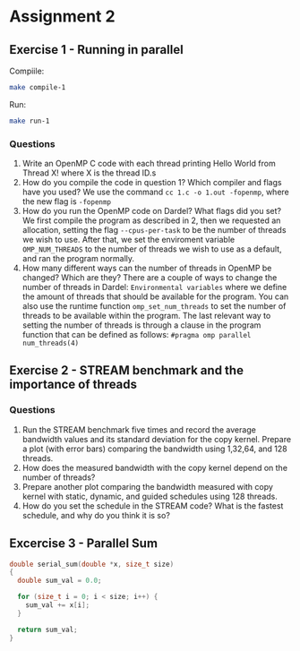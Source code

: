 # Assignment 2

## Exercise 1 - Running in parallel

Compiile:

```bash
make compile-1
```

Run:

```bash
make run-1
```

### Questions

1. Write an OpenMP C code with each thread printing Hello World from Thread X! where X is the thread ID.s
2. How do you compile the code in question 1? Which compiler and flags have you used?
   We use the command `cc 1.c -o 1.out -fopenmp`, where the new flag is `-fopenmp`
3. How do you run the OpenMP code on Dardel? What flags did you set?
   We first compile the program as described in 2, then we requested an allocation, setting the flag `--cpus-per-task` to be the number of threads we wish to use.
   After that, we set the enviroment variable `OMP_NUM_THREADS` to the number of threads we wish to use as a default, and ran the program normally.
4. How many different ways can the number of threads in OpenMP be changed? Which are they?
   There are a couple of ways to change the number of threads in Dardel: `Environmental variables` where we define the amount of threads that should be available for the program. You can also use the runtime function `omp_set_num_threads` to set the number of threads to be available within the program. The last relevant way to setting the number of threads is through a clause in the program function that can be defined as follows: `#pragma omp parallel num_threads(4)`

## Exercise 2 - STREAM benchmark and the importance of threads

### Questions

1. Run the STREAM benchmark five times and record the average bandwidth values and its standard deviation for the copy kernel. Prepare a plot (with error bars) comparing the bandwidth using 1,32,64, and 128 threads.
2. How does the measured bandwidth with the copy kernel depend on the number of threads?
3. Prepare another plot comparing the bandwidth measured with copy kernel with static, dynamic, and guided schedules using 128 threads.
4. How do you set the schedule in the STREAM code? What is the fastest schedule, and why do you think it is so?

## Excercise 3 - Parallel Sum

```c
double serial_sum(double *x, size_t size)
{
  double sum_val = 0.0;

  for (size_t i = 0; i < size; i++) {
    sum_val += x[i];
  }

  return sum_val;
}
```
